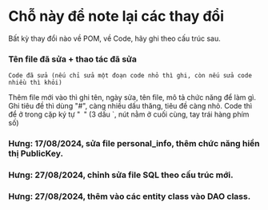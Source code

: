 # Chỗ này để note lại các thay đổi
Bất kỳ thay đổi nào về POM, về Code, hãy ghi theo cấu trúc sau.
### Tên file đã sửa + thao tác đã sửa
```
Code đã sửa (nếu chỉ sửa một đoạn code nhỏ thì ghi, còn nếu sửa code nhiều thì khỏi)
```
Thêm file mới vào thì ghi tên, ngày sửa, tên file, mô tả chức năng để làm gì.
Ghi tiêu đề thì dùng "#", càng nhiều dấu thăng, tiêu đề càng nhỏ.
Code thì để ở trong cặp ký tự "``` ```" (3 dấu `, nút nằm ở cuối cùng, tay trái hàng phím số)

### Hưng: 17/08/2024, sửa file personal_info, thêm chức năng hiển thị PublicKey.
### Hưng: 27/08/2024, chỉnh sửa file SQL theo cấu trúc mới.
### Hưng: 27/08/2024, thêm vào các entity class vào DAO class.

